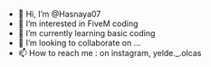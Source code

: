 - 👋 Hi, I’m @Hasnaya07
- 👀 I’m interested in FiveM coding
- 🌱 I’m currently learning basic coding 
- 💞️ I’m looking to collaborate on ...
- 📫 How to reach me : on instagram, yelde._.olcas

<!---
Hasnaya07/Hasnaya07 is a ✨ special ✨ repository because its `README.md` (this file) appears on your GitHub profile.
You can click the Preview link to take a look at your changes.
--->
